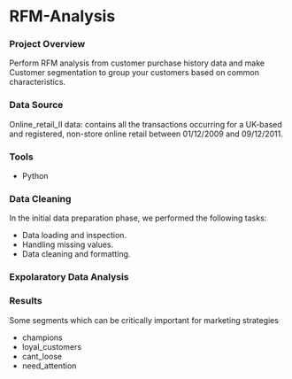 # RFM-Analysis

### Project Overview
Perform RFM analysis from customer purchase history data and make Customer segmentation to group your customers based on common characteristics.


### Data Source
Online_retail_II data:  contains all the transactions occurring for a UK-based and registered, non-store online retail between 01/12/2009 and 09/12/2011.

### Tools
 - Python

### Data Cleaning
In the initial data preparation phase, we performed the following tasks:

 - Data loading and inspection.
 - Handling missing values.
 - Data cleaning and formatting.

### Expolaratory Data Analysis


### Results
Some segments which can be critically important for marketing strategies

 - champions
 - loyal_customers
 - cant_loose
 - need_attention
